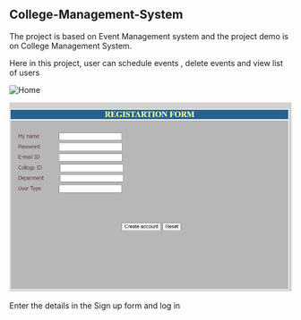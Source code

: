 <h2> College-Management-System </h2> 

The project is based on Event Management system and the project demo is on College Management System.

Here in this project, user can schedule events , delete events and view list of users 


![Home ](https://github.com/nagarjun2/College-Management-System/assets/48305529/82821136-0889-415a-938e-32a7555cf263)

<img src="EventManagementSystem/Images/Registeration form.png ">

Enter the details in the Sign up form and log in
